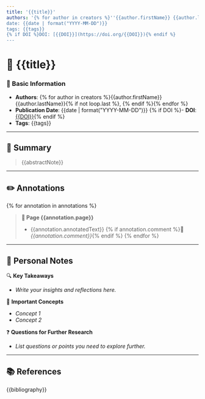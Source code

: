 ```yaml
---
title: '{{title}}'
authors: '{% for author in creators %}''{{author.firstName}} {{author.lastName}}{% if not loop.last %}, {% endif %}{% endfor %}
date: {{date | format("YYYY-MM-DD")}}
tags: {{tags}}
{% if DOI %}DOI: [{{DOI}}](https://doi.org/{{DOI}}){% endif %}
---
```


# 📖 {{title}}

### 📌 Basic Information
- **Authors**: {% for author in creators %}{{author.firstName}} {{author.lastName}}{% if not loop.last %}, {% endif %}{% endfor %}
- **Publication Date**: {{date | format("YYYY-MM-DD")}}
{% if DOI %}- **DOI**: [{{DOI}}](https://doi.org/{{DOI}}){% endif %}
- **Tags**: {{tags}}

---

## 📝 Summary
> {{abstractNote}}

---

## ✏️ Annotations
{% for annotation in annotations %}
> **📄 Page {{annotation.page}}**
> - {{annotation.annotatedText}}
> {% if annotation.comment %}💬 _{{annotation.comment}}_{% endif %}
{% endfor %}

---

## 🧐 Personal Notes
🔍 **Key Takeaways**  
- _Write your insights and reflections here._

📌 **Important Concepts**  
- _Concept 1_  
- _Concept 2_

❓ **Questions for Further Research**  
- _List questions or points you need to explore further._

---

## 📚 References
{{bibliography}}
